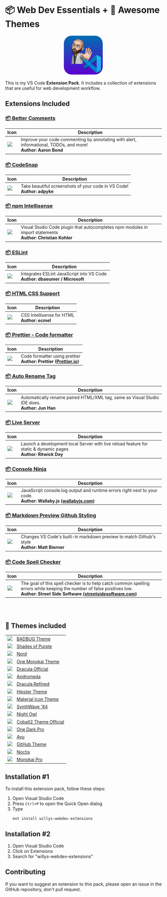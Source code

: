 # 📦 Web Dev Essentials + 🎨 Awesome Themes

<p align="center">
<img src="assets/logo.png"/><br>
</p>

This is my VS Code **Extension Pack**. It includes a collection of extensions that are useful for web development workflow.

## Extensions Included

### [📦 Better Comments](https://marketplace.visualstudio.com/items?itemName=aaron-bond.better-comments)<br>

| Icon                                                                                                                                                                          | Description                                                                                                          |
| ----------------------------------------------------------------------------------------------------------------------------------------------------------------------------- | -------------------------------------------------------------------------------------------------------------------- |
| <img src="https://aaron-bond.gallerycdn.vsassets.io/extensions/aaron-bond/better-comments/3.0.2/1659144495902/Microsoft.VisualStudio.Services.Icons.Default" width="100px"  > | Improve your code commenting by annotating with alert, informational, TODOs, and more! <br> <b>Author: Aaron Bond<b> |

### [📦 CodeSnap](https://marketplace.visualstudio.com/items?itemName=aaron-bond.better-comments)<br>

| Icon                                                                                                                                                           | Description                                                                   |
| -------------------------------------------------------------------------------------------------------------------------------------------------------------- | ----------------------------------------------------------------------------- |
| <img src="https://adpyke.gallerycdn.vsassets.io/extensions/adpyke/codesnap/1.3.4/1625238962906/Microsoft.VisualStudio.Services.Icons.Default" width="100px"  > | Take beautiful screenshots of your code in VS Code! <br> <b>Author: adpyke<b> |

### [📦 npm Intellisense](https://marketplace.visualstudio.com/items?itemName=christian-kohler.npm-intellisense)<br>

| Icon                                                                                                                                                                                       | Description                                                                                                       |
| ------------------------------------------------------------------------------------------------------------------------------------------------------------------------------------------ | ----------------------------------------------------------------------------------------------------------------- |
| <img src="https://christian-kohler.gallerycdn.vsassets.io/extensions/christian-kohler/npm-intellisense/1.4.4/1671487986629/Microsoft.VisualStudio.Services.Icons.Default" width="100px"  > | Visual Studio Code plugin that autocompletes npm modules in import statements <br> <b>Author: Christian Kohler<b> |

### [📦 ESLint](https://marketplace.visualstudio.com/items?itemName=dbaeumer.vscode-eslint)<br>

| Icon                                                                                                                                                                    | Description                                                                        |
| ----------------------------------------------------------------------------------------------------------------------------------------------------------------------- | ---------------------------------------------------------------------------------- |
| <img src="https://dbaeumer.gallerycdn.vsassets.io/extensions/dbaeumer/vscode-eslint/2.4.2/1687441427519/Microsoft.VisualStudio.Services.Icons.Default" width="100px"  > | Integrates ESLint JavaScript into VS Code. <br> <b>Author: dbaeumer / Microsoft<b> |

### [📦 HTML CSS Support](https://marketplace.visualstudio.com/items?itemName=ecmel.vscode-html-css)<br>

| Icon                                                                                                                                                                 | Description                                        |
| -------------------------------------------------------------------------------------------------------------------------------------------------------------------- | -------------------------------------------------- |
| <img src="https://ecmel.gallerycdn.vsassets.io/extensions/ecmel/vscode-html-css/1.13.1/1659218422410/Microsoft.VisualStudio.Services.Icons.Default" width="100px"  > | CSS Intellisense for HTML <br> <b>Author: ecmel<b> |

### [📦 Prettier - Code formatter](https://marketplace.visualstudio.com/items?itemName=esbenp.prettier-vscode)<br>

| Icon                                                                                                                                                                   | Description                                                                                     |
| ---------------------------------------------------------------------------------------------------------------------------------------------------------------------- | ----------------------------------------------------------------------------------------------- |
| <img src="https://esbenp.gallerycdn.vsassets.io/extensions/esbenp/prettier-vscode/9.19.0/1688136182631/Microsoft.VisualStudio.Services.Icons.Default" width="100px"  > | Code formatter using prettier <br> <b>Author: Prettier ([Prettier.io](https://prettier.io/))<b> |

### [📦 Auto Rename Tag](https://marketplace.visualstudio.com/items?itemName=formulahendry.auto-rename-tag)<br>

| Icon                                                                                                                                                                                 | Description                                                                                          |
| ------------------------------------------------------------------------------------------------------------------------------------------------------------------------------------ | ---------------------------------------------------------------------------------------------------- |
| <img src="https://formulahendry.gallerycdn.vsassets.io/extensions/formulahendry/auto-rename-tag/0.1.10/1644319230173/Microsoft.VisualStudio.Services.Icons.Default" width="100px"  > | Automatically rename paired HTML/XML tag, same as Visual Studio IDE does. <br> <b>Author: Jun Han<b> |

### [📦 Live Server](https://marketplace.visualstudio.com/items?itemName=ritwickdey.LiveServer)<br>

| Icon                                                                                                                                                                     | Description                                                                                                          |
| ------------------------------------------------------------------------------------------------------------------------------------------------------------------------ | -------------------------------------------------------------------------------------------------------------------- |
| <img src="https://ritwickdey.gallerycdn.vsassets.io/extensions/ritwickdey/liveserver/5.7.9/1661914858952/Microsoft.VisualStudio.Services.Icons.Default" width="100px"  > | Launch a development local Server with live reload feature for static & dynamic pages <br> <b>Author: Ritwick Dey<b> |

### [📦 Console Ninja](https://marketplace.visualstudio.com/items?itemName=WallabyJs.console-ninja)<br>

| Icon                                                                                                                                                                        | Description                                                                                                                                       |
| --------------------------------------------------------------------------------------------------------------------------------------------------------------------------- | ------------------------------------------------------------------------------------------------------------------------------------------------- |
| <img src="https://wallabyjs.gallerycdn.vsassets.io/extensions/wallabyjs/console-ninja/0.0.172/1688104000055/Microsoft.VisualStudio.Services.Icons.Default" width="100px"  > | JavaScript console.log output and runtime errors right next to your code. <br> <b>Author: Wallaby.js ([wallabyjs.com](https://wallabyjs.com/))<b> |

### [📦 Markdown Preview Github Styling](https://marketplace.visualstudio.com/items?itemName=bierner.markdown-preview-github-styles)<br>

| Icon                                                                                                                                                                                   | Description                                                                                         |
| -------------------------------------------------------------------------------------------------------------------------------------------------------------------------------------- | --------------------------------------------------------------------------------------------------- |
| <img src="https://bierner.gallerycdn.vsassets.io/extensions/bierner/markdown-preview-github-styles/2.0.2/1681935899511/Microsoft.VisualStudio.Services.Icons.Default" width="100px"  > | Changes VS Code's built-in markdown preview to match Github's style <br> <b>Author: Matt Bierner<b> |

### [📦 Code Spell Checker](https://marketplace.visualstudio.com/items?itemName=streetsidesoftware.code-spell-checker)<br>

| Icon                                                                                                                                                                                              | Description                                                                                                                                                                                                                 |
| ------------------------------------------------------------------------------------------------------------------------------------------------------------------------------------------------- | --------------------------------------------------------------------------------------------------------------------------------------------------------------------------------------------------------------------------- |
| <img src="https://streetsidesoftware.gallerycdn.vsassets.io/extensions/streetsidesoftware/code-spell-checker/2.20.5/1686559289367/Microsoft.VisualStudio.Services.Icons.Default" width="100px"  > | The goal of this spell checker is to help catch common spelling errors while keeping the number of false positives low. <br> <b>Author: Street Side Software ([streetsidesoftware.com](https://streetsidesoftware.com/))<b> |

<br>
<br>

[//]: # "This may be the most platform independent comment"

## 🎨 Themes included

<table>
    <tr>
        <td><img src="https://1mandev.gallerycdn.vsassets.io/extensions/1mandev/badbug/3.0.3/1604585859613/Microsoft.VisualStudio.Services.Icons.Default" width="35px"> </td>
        <td><a href="https://marketplace.visualstudio.com/items?itemName=1mandev.badbug" target="_blank">BADBUG Theme</a> </td>
    </tr>
    <tr>
        <td><img src="https://ahmadawais.gallerycdn.vsassets.io/extensions/ahmadawais/shades-of-purple/7.2.0/1686298912208/Microsoft.VisualStudio.Services.Icons.Default" width="35px"> </td>
        <td><a href="https://marketplace.visualstudio.com/items?itemName=ahmadawais.shades-of-purple" target="_blank">Shades of Purple</a></td>
    </tr>
    <tr>
      <td><img src="https://arcticicestudio.gallerycdn.vsassets.io/extensions/arcticicestudio/nord-visual-studio-code/0.19.0/1632602657822/Microsoft.VisualStudio.Services.Icons.Default" width="35px"></td>
      <td><a href="https://marketplace.visualstudio.com/items?itemName=arcticicestudio.nord-visual-studio-code" target="_blank">Nord</a></td>
    </tr>
    <tr>
      <td><img src="https://azemoh.gallerycdn.vsassets.io/extensions/azemoh/one-monokai/0.5.0/1602835241556/Microsoft.VisualStudio.Services.Icons.Default" width="35px"></td>
      <td><a href="https://marketplace.visualstudio.com/items?itemName=azemoh.one-monokai" target="_blank">One Monokai Theme</a></td>
    </tr>
    <tr>
      <td><img src="https://dracula-theme.gallerycdn.vsassets.io/extensions/dracula-theme/dracula/2.2/1658152493111/Microsoft.VisualStudio.Services.Icons.Default" width="35px"></td>
      <td><a href="https://marketplace.visualstudio.com/items?itemName=dracula-theme.dracula" target="_blank">Dracula Official</a></td>
    </tr>
    <tr>
      <td><img src="https://eliverlara.gallerycdn.vsassets.io/extensions/eliverlara/andromeda/1.8.1/1681419874021/Microsoft.VisualStudio.Services.Icons.Default" width="35px"></td>
      <td><a href="https://marketplace.visualstudio.com/items?itemName=EliverLara.andromeda" target="_blank">Andromeda</a></td>
    </tr>
    <tr>
      <td><img src="https://mathcale.gallerycdn.vsassets.io/extensions/mathcale/theme-dracula-refined/2.24.3/1659645707625/Microsoft.VisualStudio.Services.Icons.Default" width="35px"></td>
      <td><a href="https://marketplace.visualstudio.com/items?itemName=mathcale.theme-dracula-refined" target="_blank">Dracula Refined</a></td>
    </tr>
    <tr>
      <td><img src="https://modonoob.gallerycdn.vsassets.io/extensions/modonoob/vscode-hipster-theme/1.0.2/1530667778545/Microsoft.VisualStudio.Services.Icons.Default" width="35px"></td>
      <td><a href="https://marketplace.visualstudio.com/items?itemName=ModoNoob.vscode-hipster-theme" target="_blank">Hipster Theme</a></td>
    </tr>
    <tr>
      <td><img src="https://pkief.gallerycdn.vsassets.io/extensions/pkief/material-icon-theme/4.28.0/1685553213136/Microsoft.VisualStudio.Services.Icons.Default" width="35px"></td>
      <td><a href="https://marketplace.visualstudio.com/items?itemName=PKief.material-icon-theme" target="_blank">Material Icon Theme</a></td>
    </tr>
    <tr>
      <td><img src="https://robbowen.gallerycdn.vsassets.io/extensions/robbowen/synthwave-vscode/0.1.15/1670610064896/Microsoft.VisualStudio.Services.Icons.Default" width="35px"></td>
      <td><a href="https://marketplace.visualstudio.com/items?itemName=RobbOwen.synthwave-vscode" target="_blank">SynthWave '84</a></td>
    </tr>
    <tr>
      <td><img src="https://sdras.gallerycdn.vsassets.io/extensions/sdras/night-owl/2.0.1/1625369748311/Microsoft.VisualStudio.Services.Icons.Default" width="35px"></td>
      <td><a href="https://marketplace.visualstudio.com/items?itemName=sdras.night-owl" target="_blank">Night Owl</a></td>
    </tr>
    <tr>
      <td><img src="https://wesbos.gallerycdn.vsassets.io/extensions/wesbos/theme-cobalt2/2.4.2/1685023390425/Microsoft.VisualStudio.Services.Icons.Default" width="35px"></td>
      <td><a href="https://marketplace.visualstudio.com/items?itemName=wesbos.theme-cobalt2" target="_blank">Cobalt2 Theme Official</a></td>
    </tr>
    <tr>
      <td><img src="https://zhuangtongfa.gallerycdn.vsassets.io/extensions/zhuangtongfa/material-theme/3.15.17/1686139075401/Microsoft.VisualStudio.Services.Icons.Default" width="35px"></td>
      <td><a href="https://marketplace.visualstudio.com/items?itemName=zhuangtongfa.Material-theme" target="_blank">One Dark Pro</a></td>
    </tr>
    <tr>
      <td><img src="https://teabyii.gallerycdn.vsassets.io/extensions/teabyii/ayu/1.0.5/1630928048471/Microsoft.VisualStudio.Services.Icons.Default" width="35px"></td>
      <td><a href="https://marketplace.visualstudio.com/items?itemName=teabyii.ayu" target="_blank">Ayu</a></td>
    </tr>
    <tr>
      <td><img src="https://github.gallerycdn.vsassets.io/extensions/github/github-vscode-theme/6.3.4/1680003819182/Microsoft.VisualStudio.Services.Icons.Default" width="35px"></td>
      <td><a href="https://marketplace.visualstudio.com/items?itemName=GitHub.github-vscode-theme" target="_blank">GitHub Theme</a></td>
    </tr>
    <tr>
      <td><img src="https://liviuschera.gallerycdn.vsassets.io/extensions/liviuschera/noctis/10.40.0/1624923723311/Microsoft.VisualStudio.Services.Icons.Default" width="35px"></td>
      <td><a href="https://marketplace.visualstudio.com/items?itemName=liviuschera.noctis" target="_blank">Noctis</a></td>
    </tr>
    <tr>
      <td><img src="https://monokai.gallerycdn.vsassets.io/extensions/monokai/theme-monokai-pro-vscode/1.2.1/1683098850186/Microsoft.VisualStudio.Services.Icons.Default" width="35px"></td>
      <td><a href="https://marketplace.visualstudio.com/items?itemName=monokai.theme-monokai-pro-vscode" target="_blank">Monokai Pro</a></td>
    </tr>
    
</table>

## Installation #1

To install this extension pack, follow these steps:

1. Open Visual Studio Code
2. Press `Ctrl+P` to open the Quick Open dialog
3. Type <br>
   ```
   ext install willys-webdev-extensions
   ```

## Installation #2

1. Open Visual Studio Code
2. Click on Extensions
3. Search for "willys-webdev-extensions"

## Contributing

If you want to suggest an extension to this pack, please open an issue in the GitHub repository, don't pull request.
